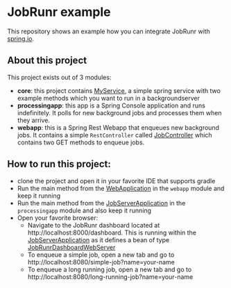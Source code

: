 # JobRunr example

This repository shows an example how you can integrate JobRunr with [spring.io](https://spring.io/).

## About this project
This project exists out of 3 modules:
- **core**: this project contains [MyService](core/src/main/java/org/jobrunr/examples/services/MyService.java), a simple spring service with two example methods which you want to run in a backgroundserver  
- **processingapp**: this app is a Spring Console application and runs indefinitely. It polls for new background jobs and processes them when they arrive.  
- **webapp**: this is a Spring Rest Webapp that enqueues new background jobs. It contains a simple `RestController` called [JobController](webapp/src/main/java/org/jobrunr/examples/webapp/api/JobController.java) which contains two GET methods to enqueue jobs.

## How to run this project:
- clone the project and open it in your favorite IDE that supports gradle
- Run the main method from the [WebApplication](webapp/src/main/java/org/jobrunr/examples/webapp/WebApplication.java) in the `webapp` module and keep it running
- Run the main method from the [JobServerApplication](processingapp/src/main/java/org/jobrunr/examples/processingapp/JobServerApplication.java) in the `processingapp` module and also keep it running
- Open your favorite browser:
  - Navigate to the JobRunr dashboard located at http://localhost:8000/dashboard. This is running within the [JobServerApplication](processingapp/src/main/java/org/jobrunr/examples/processingapp/JobServerApplication.java) as it defines a bean of type [JobRunrDashboardWebServer](https://github.com/jobrunr/jobrunr/blob/master/core/src/main/java/org/jobrunr/dashboard/JobRunrDashboardWebServer.java)
  - To enqueue a simple job, open a new tab and go to http://localhost:8080/simple-job?name=your-name
  - To enqueue a long running job, open a new tab and go to http://localhost:8080/long-running-job?name=your-name
